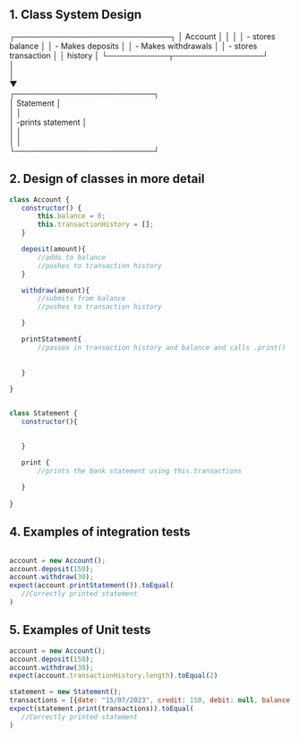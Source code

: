 ## 1. Class System Design


┌────────────────────────────┐
│ Account                    │
│                            │
│ - stores balance           │
│ - Makes deposits           │
│ - Makes withdrawals        │
│ - stores transaction       │
│  history                   │
└───────────┬────────────────┘      
            │                       
            │                           
            ▼                      
┌─────────────────────────┐       
│   Statement             │               
│                         │      
│ -prints statement       │       
│                         │       
│                         │                            
└─────────────────────────┘       


## 2. Design of classes in more detail
 ```javascript
 class Account {
    constructor() {
        this.balance = 0;
        this.transactionHistory = [];
    }

    deposit(amount){
        //adds to balance
        //pushes to transaction history
    }

    withdraw(amount){
        //submits from balance
        //pushes to transaction history

    }

    printStatement{
        //passes in transaction history and balance and calls .print()
        
        
    }
    
 }


 class Statement {
    constructor(){
       

    }

    print {
        //prints the bank statement using this.transactions
    
    }
    
 }
 
 ```

 ## 4. Examples of integration tests

 ```javascript

 account = new Account();
 account.deposit(150);
 account.withdraw(30);
 expect(account.printStatement()).toEqual(
    //Correctly printed statement
 )

 ```

 ## 5. Examples of Unit tests
 ```javascript
 account = new Account();
 account.deposit(150);
 account.withdraw(30);
 expect(account.transactionHistory.length).toEqual(2)

 statement = new Statement();
 transactions = [{date: "15/07/2023", credit: 150, debit: null, balance: 150},{date: "18/07/2023", credit: null, debit: 30, balance: 120}];
 expect(statement.print(transactions)).toEqual(
    //Correctly printed statement
 )
 ```


 







